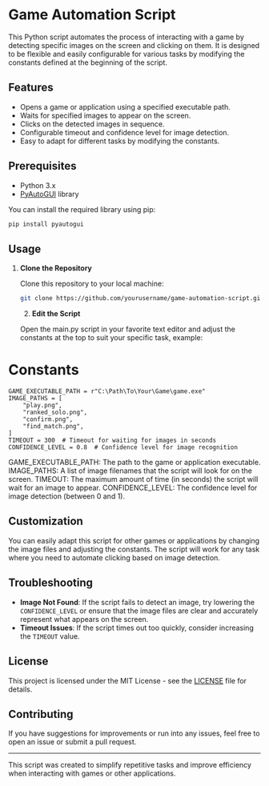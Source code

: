 # Game Automation Script

This Python script automates the process of interacting with a game by detecting specific images on the screen and clicking on them. It is designed to be flexible and easily configurable for various tasks by modifying the constants defined at the beginning of the script.

## Features

- Opens a game or application using a specified executable path.
- Waits for specified images to appear on the screen.
- Clicks on the detected images in sequence.
- Configurable timeout and confidence level for image detection.
- Easy to adapt for different tasks by modifying the constants.

## Prerequisites

- Python 3.x
- [PyAutoGUI](https://pyautogui.readthedocs.io/en/latest/) library

You can install the required library using pip:

```bash
pip install pyautogui
```
## Usage

1. **Clone the Repository**

   Clone this repository to your local machine:

   ```bash
   git clone https://github.com/yourusername/game-automation-script.git
   ```
   2. **Edit the Script**
  
   Open the main.py script in your favorite text editor and adjust the constants at the top to suit your specific task,
   example:
# Constants
```
GAME_EXECUTABLE_PATH = r"C:\Path\To\Your\Game\game.exe"
IMAGE_PATHS = [
    "play.png",
    "ranked_solo.png",
    "confirm.png",
    "find_match.png",
]
TIMEOUT = 300  # Timeout for waiting for images in seconds
CONFIDENCE_LEVEL = 0.8  # Confidence level for image recognition
```
GAME_EXECUTABLE_PATH: The path to the game or application executable.
IMAGE_PATHS: A list of image filenames that the script will look for on the screen.
TIMEOUT: The maximum amount of time (in seconds) the script will wait for an image to appear.
CONFIDENCE_LEVEL: The confidence level for image detection (between 0 and 1).




## Customization

You can easily adapt this script for other games or applications by changing the image files and adjusting the constants. The script will work for any task where you need to automate clicking based on image detection.

## Troubleshooting

- **Image Not Found**: If the script fails to detect an image, try lowering the `CONFIDENCE_LEVEL` or ensure that the image files are clear and accurately represent what appears on the screen.
- **Timeout Issues**: If the script times out too quickly, consider increasing the `TIMEOUT` value.

## License

This project is licensed under the MIT License - see the [LICENSE](LICENSE) file for details.

## Contributing

If you have suggestions for improvements or run into any issues, feel free to open an issue or submit a pull request.

---

This script was created to simplify repetitive tasks and improve efficiency when interacting with games or other applications.

